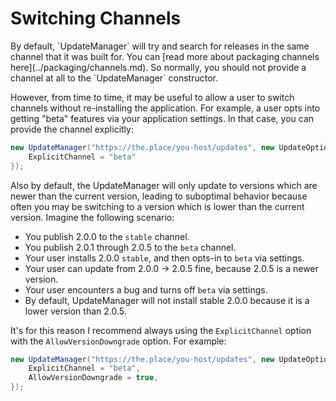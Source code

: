 # Switching Channels
<AppliesTo all />
By default, `UpdateManager` will try and search for releases in the same channel that it was built for. You can [read more about packaging channels here](../packaging/channels.md). So normally, you should not provide a channel at all to the `UpdateManager` constructor.

However, from time to time, it may be useful to allow a user to switch channels without re-installing the application. For example, a user opts into getting "beta" features via your application settings. In that case, you can provide the channel explicitly:

```cs
new UpdateManager("https://the.place/you-host/updates", new UpdateOptions { 
    ExplicitChannel = "beta" 
});
```

Also by default, the UpdateManager will only update to versions which are newer than the current version, leading to suboptimal behavior because often you may be switching to a version which is lower than the current version. Imagine the following scenario:

- You publish 2.0.0 to the `stable` channel.
- You publish 2.0.1 through 2.0.5 to the `beta` channel.
- Your user installs 2.0.0 `stable`, and then opts-in to `beta` via settings.
- Your user can update from 2.0.0 -> 2.0.5 fine, because 2.0.5 is a newer version.
- Your user encounters a bug and turns off `beta` via settings.
- By default, UpdateManager will not install stable 2.0.0 because it is a lower version than 2.0.5.

It's for this reason I recommend always using the `ExplicitChannel` option with the `AllowVersionDowngrade` option. For example:

```cs
new UpdateManager("https://the.place/you-host/updates", new UpdateOptions { 
    ExplicitChannel = "beta",
    AllowVersionDowngrade = true,
});
```
